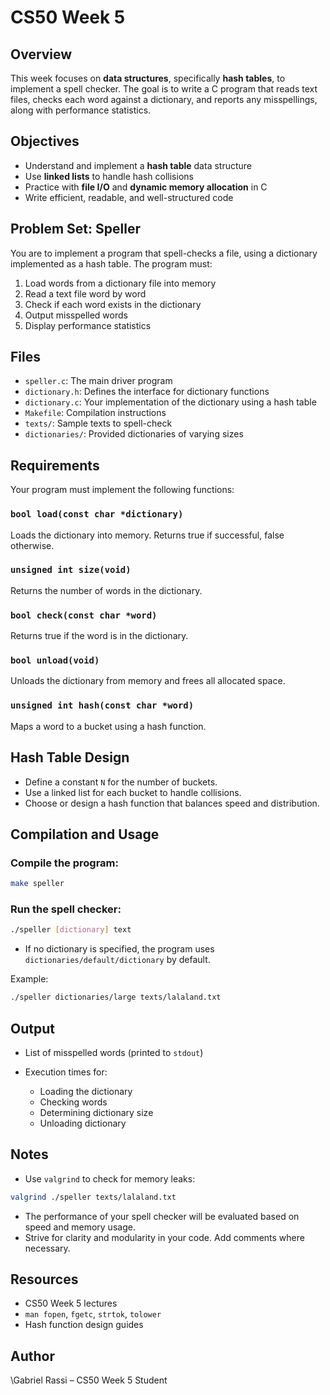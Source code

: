 # CS50 Week 5

## Overview

This week focuses on **data structures**, specifically **hash tables**, to implement a spell checker. The goal is to write a C program that reads text files, checks each word against a dictionary, and reports any misspellings, along with performance statistics.

## Objectives

* Understand and implement a **hash table** data structure
* Use **linked lists** to handle hash collisions
* Practice with **file I/O** and **dynamic memory allocation** in C
* Write efficient, readable, and well-structured code

## Problem Set: Speller

You are to implement a program that spell-checks a file, using a dictionary implemented as a hash table. The program must:

1. Load words from a dictionary file into memory
2. Read a text file word by word
3. Check if each word exists in the dictionary
4. Output misspelled words
5. Display performance statistics

## Files

* `speller.c`: The main driver program
* `dictionary.h`: Defines the interface for dictionary functions
* `dictionary.c`: Your implementation of the dictionary using a hash table
* `Makefile`: Compilation instructions
* `texts/`: Sample texts to spell-check
* `dictionaries/`: Provided dictionaries of varying sizes

## Requirements

Your program must implement the following functions:

### `bool load(const char *dictionary)`

Loads the dictionary into memory. Returns true if successful, false otherwise.

### `unsigned int size(void)`

Returns the number of words in the dictionary.

### `bool check(const char *word)`

Returns true if the word is in the dictionary.

### `bool unload(void)`

Unloads the dictionary from memory and frees all allocated space.

### `unsigned int hash(const char *word)`

Maps a word to a bucket using a hash function.

## Hash Table Design

* Define a constant `N` for the number of buckets.
* Use a linked list for each bucket to handle collisions.
* Choose or design a hash function that balances speed and distribution.

## Compilation and Usage

### Compile the program:

```bash
make speller
```

### Run the spell checker:

```bash
./speller [dictionary] text
```

* If no dictionary is specified, the program uses `dictionaries/default/dictionary` by default.

Example:

```bash
./speller dictionaries/large texts/lalaland.txt
```

## Output

* List of misspelled words (printed to `stdout`)
* Execution times for:

  * Loading the dictionary
  * Checking words
  * Determining dictionary size
  * Unloading dictionary

## Notes

* Use `valgrind` to check for memory leaks:

```bash
valgrind ./speller texts/lalaland.txt
```

* The performance of your spell checker will be evaluated based on speed and memory usage.
* Strive for clarity and modularity in your code. Add comments where necessary.

## Resources

* CS50 Week 5 lectures
* `man fopen`, `fgetc`, `strtok`, `tolower`
* Hash function design guides

## Author

\Gabriel Rassi – CS50 Week 5 Student

